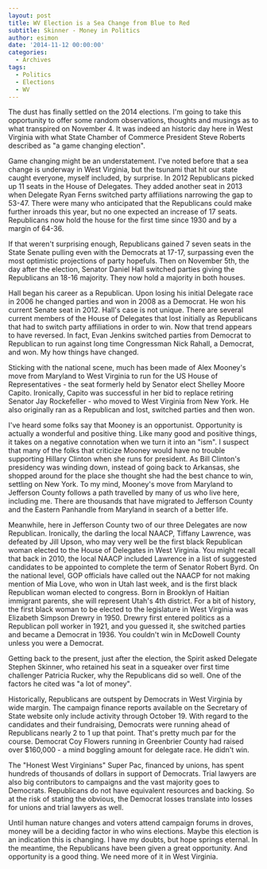 ```yaml
---
layout: post
title: WV Election is a Sea Change from Blue to Red
subtitle: Skinner - Money in Politics
author: esimon
date: '2014-11-12 00:00:00'
categories:
  - Archives
tags:
  - Politics
  - Elections
  - WV
---
```

The dust has finally settled on the 2014 elections. I'm going to take this opportunity to offer some random observations, thoughts and musings as to what transpired on November 4. It was indeed an historic day here in West Virginia with what State Chamber of Commerce President Steve Roberts described as "a game changing election". 

Game changing might be an understatement. I've noted before that a sea change is underway in West Virginia, but the tsunami that hit our state caught everyone, myself included, by surprise. In 2012 Republicans picked up 11 seats in the House of Delegates. They added another seat in 2013 when Delegate Ryan Ferns switched party affiliations narrowing the gap to 53-47. There were many who anticipated that the Republicans could make further inroads this year, but no one expected an increase of 17 seats. Republicans now hold the house for the first time since 1930 and by a margin of 64-36. 

If that weren't surprising enough, Republicans gained 7 seven seats in the State Senate pulling even with the Democrats at 17-17, surpassing even the most optimistic projections of party hopefuls. Then on November 5th, the day after the election, Senator Daniel Hall switched parties giving the Republicans an 18-16 majority. They now hold a majority in both houses. 

Hall began his career as a Republican. Upon losing his initial Delegate race in 2006 he changed parties and won in 2008 as a Democrat. He won his current Senate seat in 2012. Hall's case is not unique. There are several current members of the House of Delegates that lost initially as Republicans that had to switch party affiliations in order to win. Now that trend appears to have reversed. In fact, Evan Jenkins switched parties from Democrat to Republican to run against long time Congressman Nick Rahall, a Democrat, and won. My how things have changed. 

Sticking with the national scene, much has been made of Alex Mooney's move from Maryland to West Virginia to run for the US House of Representatives - the seat formerly held by Senator elect Shelley Moore Capito. Ironically, Capito was successful in her bid to replace retiring Senator Jay Rockefeller - who moved to West Virginia from New York. He also originally ran as a Republican and lost, switched parties and then won. 

I've heard some folks say that Mooney is an opportunist. Opportunity is actually a wonderful and positive thing. Like many good and positive things, it takes on a negative connotation when we turn it into an "ism". I suspect that many of the folks that criticize Mooney would have no trouble supporting Hillary Clinton when she runs for president. As Bill Clinton's presidency was winding down, instead of going back to Arkansas, she shopped around for the place she thought she had the best chance to win, settling on New York. To my mind, Mooney's move from Maryland to Jefferson County follows a path travelled by many of us who live here, including me. There are thousands that have migrated to Jefferson County and the Eastern Panhandle from Maryland in search of a better life. 

Meanwhile, here in Jefferson County two of our three Delegates are now Republican. Ironically, the darling the local NAACP, Tiffany Lawrence, was defeated by Jill Upson, who may very well be the first black Republican woman elected to the House of Delegates in West Virginia. You might recall that back in 2010, the local NAACP included Lawrence in a list of suggested candidates to be appointed to complete the term of Senator Robert Byrd. On the national level, GOP officials have called out the NAACP for not making mention of Mia Love, who won in Utah last week, and is the first black Republican woman elected to congress. Born in Brooklyn of Haitian immigrant parents, she will represent Utah's 4th district. For a bit of history, the first black woman to be elected to the legislature in West Virginia was Elizabeth Simpson Drewry in 1950. Drewry first entered politics as a Republican poll worker in 1921, and you guessed it, she switched parties and became a Democrat in 1936. You couldn't win in McDowell County unless you were a Democrat.

Getting back to the present, just after the election, the Spirit asked Delegate Stephen Skinner, who retained his seat in a squeaker over first time challenger Patricia Rucker, why the Republicans did so well. One of the factors he cited was "a lot of money". 

Historically, Republicans are outspent by Democrats in West Virginia by wide margin. The campaign finance reports available on the Secretary of State website only include activity through October 19. With regard to the candidates and their fundraising, Democrats were running ahead of Republicans nearly 2 to 1 up that point. That's pretty much par for the course. Democrat Coy Flowers running in Greenbrier County had raised over $160,000 - a mind boggling amount for delegate race. He didn't win. 

The "Honest West Virginians" Super Pac, financed by unions, has spent hundreds of thousands of dollars in support of Democrats. Trial lawyers are also big contributors to campaigns and the vast majority goes to Democrats. Republicans do not have equivalent resources and backing. So at the risk of stating the obvious, the Democrat losses translate into losses for unions and trial lawyers as well. 

Until human nature changes and voters attend campaign forums in droves, money will be a deciding factor in who wins elections. Maybe this election is an indication this is changing. I have my doubts, but hope springs eternal. In the meantime, the Republicans have been given a great opportunity. And opportunity is a good thing. We need more of it in West Virginia. 

